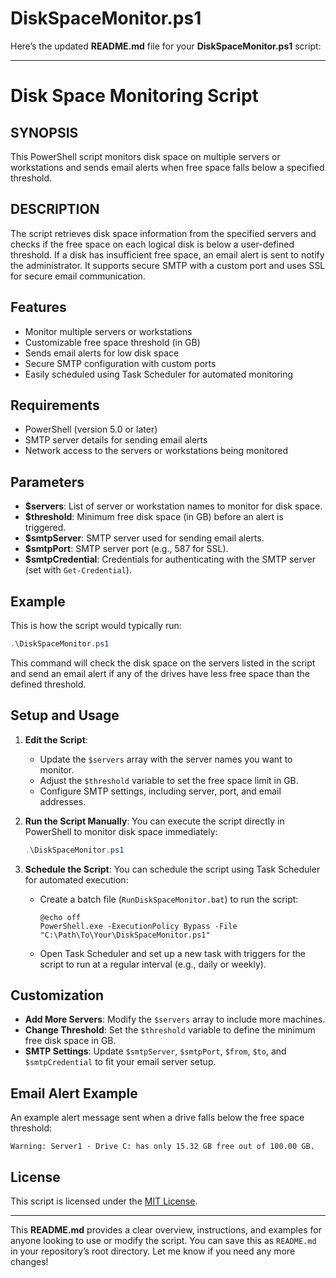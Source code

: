 # DiskSpaceMonitor.ps1

Here’s the updated **README.md** file for your **DiskSpaceMonitor.ps1** script:

---

# Disk Space Monitoring Script

## SYNOPSIS

This PowerShell script monitors disk space on multiple servers or workstations and sends email alerts when free space falls below a specified threshold.

## DESCRIPTION

The script retrieves disk space information from the specified servers and checks if the free space on each logical disk is below a user-defined threshold. If a disk has insufficient free space, an email alert is sent to notify the administrator. It supports secure SMTP with a custom port and uses SSL for secure email communication.

## Features

- Monitor multiple servers or workstations
- Customizable free space threshold (in GB)
- Sends email alerts for low disk space
- Secure SMTP configuration with custom ports
- Easily scheduled using Task Scheduler for automated monitoring

## Requirements

- PowerShell (version 5.0 or later)
- SMTP server details for sending email alerts
- Network access to the servers or workstations being monitored

## Parameters

- **$servers**: List of server or workstation names to monitor for disk space.
- **$threshold**: Minimum free disk space (in GB) before an alert is triggered.
- **$smtpServer**: SMTP server used for sending email alerts.
- **$smtpPort**: SMTP server port (e.g., 587 for SSL).
- **$smtpCredential**: Credentials for authenticating with the SMTP server (set with `Get-Credential`).

## Example

This is how the script would typically run:

```powershell
.\DiskSpaceMonitor.ps1
```

This command will check the disk space on the servers listed in the script and send an email alert if any of the drives have less free space than the defined threshold.

## Setup and Usage

1. **Edit the Script**:
    - Update the `$servers` array with the server names you want to monitor.
    - Adjust the `$threshold` variable to set the free space limit in GB.
    - Configure SMTP settings, including server, port, and email addresses.

2. **Run the Script Manually**:
    You can execute the script directly in PowerShell to monitor disk space immediately:

    ```powershell
    .\DiskSpaceMonitor.ps1
    ```

3. **Schedule the Script**:
    You can schedule the script using Task Scheduler for automated execution:

    - Create a batch file (`RunDiskSpaceMonitor.bat`) to run the script:
        ```batch
        @echo off
        PowerShell.exe -ExecutionPolicy Bypass -File "C:\Path\To\Your\DiskSpaceMonitor.ps1"
        ```

    - Open Task Scheduler and set up a new task with triggers for the script to run at a regular interval (e.g., daily or weekly).

## Customization

- **Add More Servers**: Modify the `$servers` array to include more machines.
- **Change Threshold**: Set the `$threshold` variable to define the minimum free disk space in GB.
- **SMTP Settings**: Update `$smtpServer`, `$smtpPort`, `$from`, `$to`, and `$smtpCredential` to fit your email server setup.

## Email Alert Example

An example alert message sent when a drive falls below the free space threshold:

```
Warning: Server1 - Drive C: has only 15.32 GB free out of 100.00 GB.
```

## License

This script is licensed under the [MIT License](LICENSE).

---

This **README.md** provides a clear overview, instructions, and examples for anyone looking to use or modify the script. You can save this as `README.md` in your repository’s root directory. Let me know if you need any more changes!
